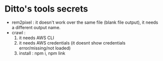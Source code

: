 # Ditto's tools secrets

* rem2pixel : it doesn't work over the same file (blank file output), it needs a different output name. 
* crawl : 
  1. it needs AWS CLI
  2. it needs AWS credentials (it doesnt show credentials error/missing/not loaded)
  3. install : npm i, npm link